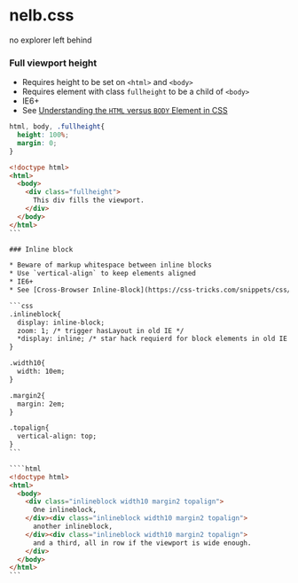 # nelb.css
no explorer left behind

### Full viewport height

* Requires height to be set on `<html>` and `<body>`
* Requires element with class `fullheight` to be a child of `<body>`
* IE6+
* See [Understanding the `HTML` versus `BODY` Element in CSS](http://phrogz.net/css/htmlvsbody.html)

```css
html, body, .fullheight{
  height: 100%;
  margin: 0;
}
```

````html
<!doctype html>
<html>
  <body>
    <div class="fullheight">
      This div fills the viewport.
    </div>
  </body>
</html>
```

### Inline block

* Beware of markup whitespace between inline blocks
* Use `vertical-align` to keep elements aligned
* IE6+
* See [Cross-Browser Inline-Block](https://css-tricks.com/snippets/css/cross-browser-inline-block/) at css-tricks.com

```css
.inlineblock{
  display: inline-block;
  zoom: 1; /* trigger hasLayout in old IE */
  *display: inline; /* star hack requierd for block elements in old IE */
}

.width10{
  width: 10em;
}

.margin2{
  margin: 2em;
}

.topalign{
  vertical-align: top;
}
```

````html
<!doctype html>
<html>
  <body>
    <div class="inlineblock width10 margin2 topalign">
      One inlineblock,
    </div><div class="inlineblock width10 margin2 topalign">
      another inlineblock,
    </div><div class="inlineblock width10 margin2 topalign">
      and a third, all in row if the viewport is wide enough.
    </div>
  </body>
</html>
```

